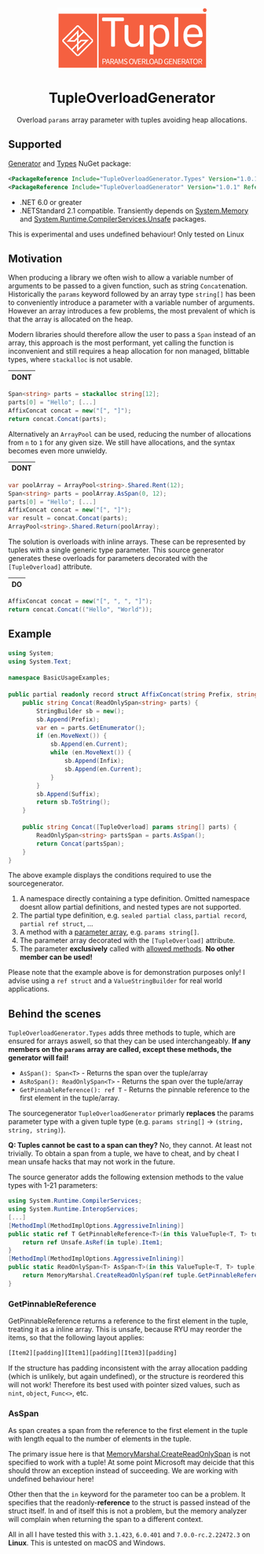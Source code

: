<br />
<p align="center">
	<img src="img/banner.png" alt="Logo" width="305" height="125">
</p>
<h1 align="center">TupleOverloadGenerator</h1>
<p align="center">Overload <code>params</code> array parameter with tuples avoiding heap allocations.</p>

## Supported

[Generator](https://www.nuget.org/packages/TupleOverloadGenerator) and [Types](https://www.nuget.org/packages/TupleOverloadGenerator.Types) NuGet package:
```xml
<PackageReference Include="TupleOverloadGenerator.Types" Version="1.0.1" />
<PackageReference Include="TupleOverloadGenerator" Version="1.0.1" ReferenceOutputAssembly="false" OutputItemType="Analyzer" />
```

* .NET 6.0 or greater
* .NETStandard 2.1 compatible. Transiently depends on [System.Memory](https://www.nuget.org/packages/System.Memory) and [System.Runtime.CompilerServices.Unsafe](https://www.nuget.org/packages/System.Runtime.CompilerServices.Unsafe) packages.

This is experimental and uses undefined behaviour! Only tested on Linux

## Motivation

When producing a library we often wish to allow a variable number of arguments to be passed to a given function, such as string `Concat`enation.
Historically the `params` keyword followed by an array type `string[]` has been to conveniently introduce a parameter with a variable number of arguments.
However an array introduces a few problems, the most prevalent of which is that the array is allocated on the heap.

Modern libraries should therefore allow the user to pass a `Span` instead of an array, this approach is the most performant, yet calling the function is inconvenient and still requires a heap allocation for non managed, blittable types, where `stackalloc` is not usable.

| **DONT** |
| -------- |
```csharp
Span<string> parts = stackalloc string[12];
parts[0] = "Hello"; [...]
AffixConcat concat = new("[", "]");
return concat.Concat(parts);
```

Alternatively an `ArrayPool` can be used, reducing the number of allocations from `n` to `1` for any given size. We still have allocations, and the syntax becomes even more unwieldy.

| **DONT** |
| -------- |
```csharp
var poolArray = ArrayPool<string>.Shared.Rent(12);
Span<string> parts = poolArray.AsSpan(0, 12);
parts[0] = "Hello"; [...]
AffixConcat concat = new("[", "]");
var result = concat.Concat(parts);
ArrayPool<string>.Shared.Return(poolArray);
```

The solution is overloads with inline arrays. These can be represented by tuples with a single generic type parameter. This source generator generates these overloads for parameters decorated with the `[TupleOverload]` attribute.

| **DO** |
| ------ |
```csharp
AffixConcat concat = new("[", ", ", "]");
return concat.Concat(("Hello", "World"));
```

## Example


```csharp
using System;
using System.Text;

namespace BasicUsageExamples;

public partial readonly record struct AffixConcat(string Prefix, string Infix, string Suffix) {
    public string Concat(ReadOnlySpan<string> parts) {
        StringBuilder sb = new();
        sb.Append(Prefix);
        var en = parts.GetEnumerator();
        if (en.MoveNext()) {
            sb.Append(en.Current);
            while (en.MoveNext()) {
                sb.Append(Infix);
                sb.Append(en.Current);
            }
        }
        sb.Append(Suffix);
        return sb.ToString();
    }

    public string Concat([TupleOverload] params string[] parts) {
        ReadOnlySpan<string> partsSpan = parts.AsSpan();
        return Concat(partsSpan);
    }
}
```

The above example displays the conditions required to use the sourcegenerator.

1. A namespace directly containing a type definition. Omitted namespace doesnt allow partial definitions, and nested types are not supported.
2. The partial type definition, e.g. `sealed partial class`, `partial record`, `partial ref struct`, ...
3. A method with a [parameter array](https://learn.microsoft.com/en-us/dotnet/csharp/language-reference/keywords/params), e.g. `params string[]`.
4. The parameter array decorated with the `[TupleOverload]` attribute.
5. The parameter **exclusively** called with [allowed methods](#behind-the-scenes). **No other member can be used!**

Please note that the example above is for demonstration purposes only! I advise using a `ref struct` and a `ValueStringBuilder` for real world applications.

## Behind the scenes

`TupleOverloadGenerator.Types` adds three methods to tuple, which are ensured for arrays aswell, so that they can be used interchangeably. **If any members on the `params` array are called, except these methods, the generator will fail!**

- `AsSpan(): Span<T>` - Returns the span over the tuple/array
- `AsRoSpan(): ReadOnlySpan<T>` - Returns the span over the tuple/array
- `GetPinnableReference(): ref T` - Returns the pinnable reference to the first element in the tuple/array.

The sourcegenerator `TupleOverloadGenerator` primarly **replaces** the params parameter type with a given tuple type (e.g. `params string[]` -> `(string, string, string)`).

**Q: Tuples cannot be cast to a span can they?**
No, they cannot. At least not trivially. To obtain a span from a tuple, we have to cheat, and by cheat I mean unsafe hacks that may not work in the future.

The source generator adds the following extension methods to the value types with 1-21 parameters:

```csharp
using System.Runtime.CompilerServices;
using System.Runtime.InteropServices;
[...]
[MethodImpl(MethodImplOptions.AggressiveInlining)]
public static ref T GetPinnableReference<T>(in this ValueTuple<T, T> tuple) {
    return ref Unsafe.AsRef(in tuple).Item1;
}
[MethodImpl(MethodImplOptions.AggressiveInlining)]
public static ReadOnlySpan<T> AsSpan<T>(in this ValueTuple<T, T> tuple) {
    return MemoryMarshal.CreateReadOnlySpan(ref tuple.GetPinnableReference(), 2);
}
```

### GetPinnableReference
GetPinnableReference returns a reference to the first element in the tuple, treating it as a inline array.
This is unsafe, because RYU may reorder the items, so that the following layout applies:

```js
[Item2][padding][Item1][padding][Item3][padding]
```

If the structure has padding inconsistent with the array allocation padding (which is unlikely, but again undefined), or the structure is reordered this will not work! Therefore its best used with pointer sized values, such as `nint`, `object`, `Func<>`, etc.

### AsSpan
As span creates a span from the reference to the first element in the tuple with length equal to the number of elements in the tuple.

The primary issue here is that [MemoryMarshal.CreateReadOnlySpan](https://learn.microsoft.com/en-us/dotnet/api/system.runtime.interopservices.memorymarshal.createreadonlyspan?view=net-6.0) is not specified to work with a tuple! At some point Microsoft may deicide that this should throw an exception instead of succeeding. We are working with undefined behaviour here!

Other then that the `in` keyword for the parameter too can be a problem. It specifies that the readonly-**reference** to the struct is passed instead of the struct itself. In and of itself this is not a problem, but the memory analyzer will complain when returning the span to a different context.

All in all I have tested this with `3.1.423`, `6.0.401` and `7.0.0-rc.2.22472.3` on **Linux**. This is untested on macOS and Windows.
